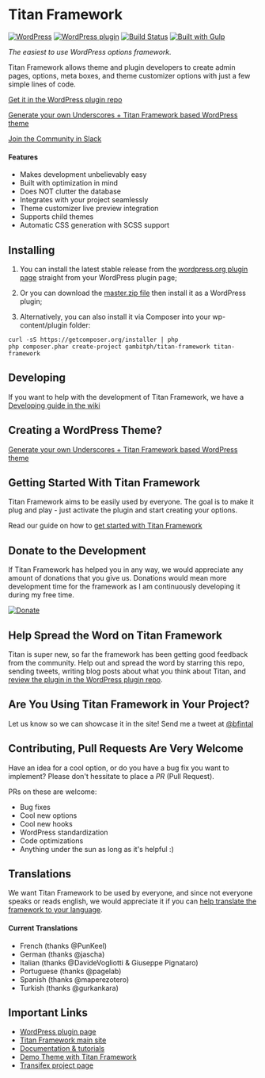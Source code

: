 Titan Framework
=======

[![WordPress](https://img.shields.io/wordpress/v/titan-framework.svg)]()
[![WordPress plugin](https://img.shields.io/wordpress/plugin/v/titan-framework.svg)]()
[![Build Status](https://travis-ci.org/gambitph/Titan-Framework.svg?branch=master)](https://travis-ci.org/gambitph/Titan-Framework)
[![Built with Gulp](https://img.shields.io/badge/built%20with-Gulp-red.svg)](http://gulpjs.com/)
<!--[![Code Coverage](https://scrutinizer-ci.com/g/gambitph/Titan-Framework/badges/coverage.png?b=master)](https://scrutinizer-ci.com/g/gambitph/Titan-Framework/?branch=master)-->
<!--[![Scrutinizer Code Quality](https://scrutinizer-ci.com/g/gambitph/Titan-Framework/badges/quality-score.png?b=master)](https://scrutinizer-ci.com/g/gambitph/Titan-Framework/?branch=master)-->

*The easiest to use WordPress options framework.*

Titan Framework allows theme and plugin developers to create admin pages, options, meta boxes, and theme customizer options with just a few simple lines of code.

[Get it in the WordPress plugin repo](https://wordpress.org/plugins/titan-framework/)

[Generate your own Underscores + Titan Framework based WordPress theme](http://www.titanframework.net)

[Join the Community in Slack](https://gambit-slackin.herokuapp.com/)

#### Features
* Makes development unbelievably easy
* Built with optimization in mind
* Does NOT clutter the database
* Integrates with your project seamlessly
* Theme customizer live preview integration
* Supports child themes
* Automatic CSS generation with SCSS support

## Installing

1. You can install the latest stable release from the [wordpress.org plugin page](https://wordpress.org/plugins/titan-framework/) straight from your WordPress plugin page;

2. Or you can download the [master.zip file](https://github.com/gambitph/Titan-Framework/archive/master.zip) then install it as a WordPress plugin;

3. Alternatively, you can also install it via Composer into your wp-content/plugin folder:

```
curl -sS https://getcomposer.org/installer | php
php composer.phar create-project gambitph/titan-framework titan-framework
```

## Developing

If you want to help with the development of Titan Framework, we have a [Developing guide in the wiki](https://github.com/gambitph/Titan-Framework/wiki/Developing)

## Creating a WordPress Theme?

[Generate your own Underscores + Titan Framework based WordPress theme](http://www.titanframework.net)

## Getting Started With Titan Framework

Titan Framework aims to be easily used by everyone. The goal is to make it plug and play - just activate the plugin and start creating your options.

Read our guide on how to [get started with Titan Framework](http://wordpress.org/plugins/titan-framework/)


## Donate to the Development

If Titan Framework has helped you in any way, we would appreciate any amount of donations that you give us. Donations would mean more development time for the framework as I am continuously developing it during my free time.

[![Donate](https://www.paypalobjects.com/en_US/i/btn/btn_donateCC_LG.gif)](https://www.paypal.com/cgi-bin/webscr?cmd=_s-xclick&hosted_button_id=9X7HJBGJ37VH6)


## Help Spread the Word on Titan Framework

Titan is super new, so far the framework has been getting good feedback from the community. Help out and spread the word by starring this repo, sending tweets, writing blog posts about what you think about Titan, and [review the plugin in the WordPress plugin repo](http://wordpress.org/support/view/plugin-reviews/titan-framework).


## Are You Using Titan Framework in Your Project?

Let us know so we can showcase it in the site! Send me a tweet at [@bfintal](http://twitter.com/bfintal)


## Contributing, Pull Requests Are Very Welcome

Have an idea for a cool option, or do you have a bug fix you want to implement? Please don't hessitate to place a *PR* (Pull Request).

PRs on these are welcome:
* Bug fixes
* Cool new options
* Cool new hooks
* WordPress standardization
* Code optimizations
* Anything under the sun as long as it's helpful :)

## Translations

We want Titan Framework to be used by everyone, and since not everyone speaks or reads english, we would appreciate it if you can [help translate the framework to your language](https://www.transifex.com/projects/p/titan-framework/).

#### Current Translations
* French (thanks @PunKeel)
* German (thanks @jascha)
* Italian (thanks @DavideVogliotti & Giuseppe Pignataro)
* Portuguese (thanks @pagelab)
* Spanish (thanks @maperezotero)
* Turkish (thanks @gurkankara)

## Important Links

* [WordPress plugin page](http://wordpress.org/plugins/titan-framework/)
* [Titan Framework main site](http://www.titanframework.net)
* [Documentation & tutorials](http://www.titanframework.net/docs)
* [Demo Theme with Titan Framework](https://github.com/gambitph/Titan-Framework-Demo-Theme)
* [Transifex project page](https://www.transifex.com/projects/p/titan-framework/)





